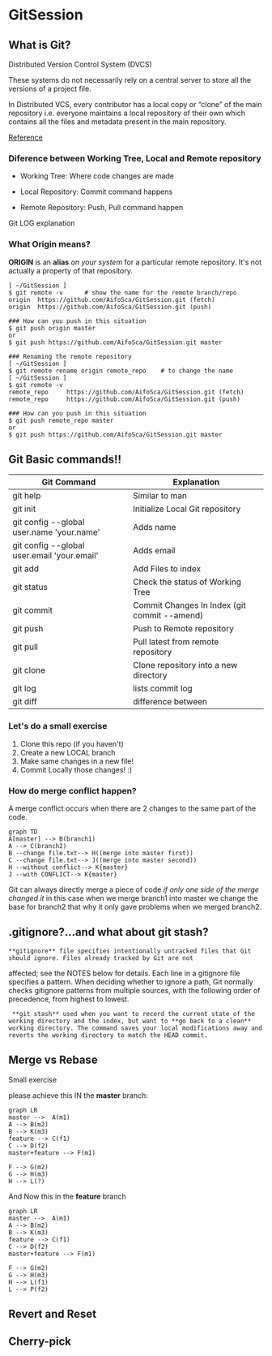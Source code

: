 
# GitSession

## What is Git?

Distributed Version Control System (DVCS)

These systems do not necessarily rely on a central server to store all the versions of a project file.

In Distributed VCS, every contributor has a local copy or “clone” of the main repository i.e. everyone maintains a local repository of their own which contains all the files and metadata present in the main repository.

[Reference](https://www.quora.com/What-is-Git-and-why-should-I-use-it)

### Diference between Working Tree, Local and Remote repository

- Working Tree: Where code changes are made

- Local Repository: Commit command happens

- Remote Repository: Push, Pull command happen

Git LOG explanation

### What Origin means?

**ORIGIN**  is an **alias**  *_on your system_* for a particular remote repository. It's not actually a property of that repository.

    [ ~/GitSession ]
    $ git remote -v      # show the name for the remote branch/repo
    origin  https://github.com/AifoSca/GitSession.git (fetch)
    origin  https://github.com/AifoSca/GitSession.git (push)

    ### How can you push in this situation
    $ git push origin master 
    or
    $ git push https://github.com/AifoSca/GitSession.git master

    ### Renaming the remote repository
    [ ~/GitSession ]
    $ git remote rename origin remote_repo    # to change the name
    [ ~/GitSession ]
    $ git remote -v
    remote_repo     https://github.com/AifoSca/GitSession.git (fetch)
    remote_repo     https://github.com/AifoSca/GitSession.git (push)
    
    ### How can you push in this situation
    $ git push remote_repo master
    or
    $ git push https://github.com/AifoSca/GitSession.git master


## Git Basic commands!!
| Git Command | 	Explanation											    |
| --------   |--------------------------------------------------------------|
| git help <command>| Similar to man                                        |
| git init   | 	 Initialize Local Git repository                            |
| git config  --global user.name 'your.name' | 	Adds name   |
| git config --global user.email 'your.email' |	Adds email |
| git add	 | Add Files to index |
| git status |	Check the status of Working Tree|
| git commit |	Commit Changes In Index (git commit --amend) |
| git push	 | Push to Remote repository  |
| git pull	 | Pull latest from remote repository |
| git clone	 | Clone repository into a new directory |
| git log    | lists commit log |
| git diff 	 | difference between |

### Let's do a small exercise 

 1. Clone this repo (if you haven't)
 2. Create a new LOCAL branch
 3. Make same changes in a new file!
 4. Commit Locally those changes! :)
 
### How do merge conflict happen?

A merge conflict occurs when there are 2 changes to the same part of the code.

```mermaid
graph TD
A[master] --> B(branch1)
A --> C(branch2)
B --change file.txt--> H((merge into master first))
C --change file.txt--> J((merge into master second))
H --without conflict--> K{master}
J --with CONFLICT--> K{master}
```

Git can always directly merge a piece of code _if only one side of the merge changed it_ in this case when we merge branch1 into master we change the base for branch2 that why it only gave problems when we merged branch2.

## .gitignore?...and what about git stash?

    **gitignore** file specifies intentionally untracked files that Git should ignore. Files already tracked by Git are not
affected; see the NOTES below for details.
    Each line in a gitignore file specifies a pattern. When deciding whether to ignore a path, Git normally checks gitignore
patterns from multiple sources, with the following order of precedence, from highest to lowest.

     **git stash** used when you want to record the current state of the working directory and the index, but want to **go back to a clean** working directory. The command saves your local modifications away and reverts the working directory to match the HEAD commit.


## Merge vs Rebase

Small exercise

please achieve this IN the **master** branch:

```mermaid
graph LR
master -->  A(m1)
A --> B(m2)
B --> K(m3)
feature --> C(f1)
C --> D(f2)
master+feature --> F(m1)

F --> G(m2)
G --> H(m3)
H --> L(?)
```

And Now this in the **feature** branch


```mermaid
graph LR
master -->  A(m1)
A --> B(m2)
B --> K(m3)
feature --> C(f1)
C --> D(f2)
master+feature --> F(m1)

F --> G(m2)
G --> H(m3)
H --> L(f1)
L --> P(f2)

```

## Revert and Reset

## Cherry-pick
